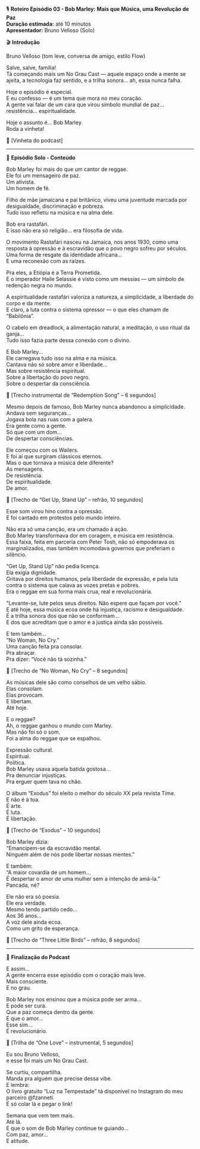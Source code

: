 🎙️ **Roteiro Episódio 03 - Bob Marley: Mais que Música, uma Revolução de Paz**  
**Duração estimada:** até 10 minutos  
**Apresentador:** Bruno Velloso (Solo)  

🎬 **Introdução**

Bruno Velloso (tom leve, conversa de amigo, estilo Flow)

Salve, salve, família!  
Tá começando mais um No Grau Cast — aquele espaço onde a mente se ajeita, a tecnologia faz sentido, e a trilha sonora... ah, essa nunca falha.

Hoje o episódio é especial.  
E eu confesso — é um tema que mora no meu coração.  
A gente vai falar de um cara que virou símbolo mundial de paz... resistência... espiritualidade.

Hoje o assunto é... Bob Marley.  
Roda a vinheta!

🎵 [Vinheta do podcast]

---

🧩 **Episódio Solo - Conteúdo**

Bob Marley foi mais do que um cantor de reggae.  
Ele foi um mensageiro de paz.  
Um ativista.  
Um homem de fé.

Filho de mãe jamaicana e pai britânico, viveu uma juventude marcada por desigualdade, discriminação e pobreza.  
Tudo isso refletiu na música e na alma dele.

Bob era rastafári.  
E isso não era só religião... era filosofia de vida.

O movimento Rastafári nasceu na Jamaica, nos anos 1930, como uma resposta à opressão e à escravidão que o povo negro sofreu por séculos.  
Uma forma de resgate da identidade africana...  
E uma reconexão com as raízes.

Pra eles, a Etiópia é a Terra Prometida.  
E o imperador Haile Selassie é visto como um messias — um símbolo de redenção negra no mundo.

A espiritualidade rastafári valoriza a natureza, a simplicidade, a liberdade do corpo e da mente.  
E claro, a luta contra o sistema opressor — o que eles chamam de “Babilônia”.

O cabelo em dreadlock, a alimentação natural, a meditação, o uso ritual da ganja...  
Tudo isso fazia parte dessa conexão com o divino.

E Bob Marley...  
Ele carregava tudo isso na alma e na música.  
Cantava não só sobre amor e liberdade...  
Mas sobre resistência espiritual.  
Sobre a libertação do povo negro.  
Sobre o despertar da consciência.

🎵 [Trecho instrumental de “Redemption Song” – 6 segundos]

Mesmo depois de famoso, Bob Marley nunca abandonou a simplicidade.  
Andava sem seguranças...  
Jogava bola nas ruas com a galera.  
Era gente como a gente.  
Só que com um dom...  
De despertar consciências.

Ele começou com os Wailers.  
E foi aí que surgiram clássicos eternos.  
Mas o que tornava a música dele diferente?  
As mensagens.  
De resistência.  
De espiritualidade.  
De amor.

🎵 [Trecho de “Get Up, Stand Up” – refrão, 10 segundos]

Esse som virou hino contra a opressão.  
E foi cantado em protestos pelo mundo inteiro.

Não era só uma canção, era um chamado à ação.  
Bob Marley transformava dor em coragem, e música em resistência.  
Essa faixa, feita em parceria com Peter Tosh, não só empoderava os marginalizados, mas também incomodava governos que preferiam o silêncio.

“Get Up, Stand Up” não pedia licença.  
Ela exigia dignidade.  
Gritava por direitos humanos, pela liberdade de expressão, e pela luta contra o sistema que calava as vozes pretas e pobres.  
Era o reggae em sua forma mais crua, real e revolucionária.

"Levante-se, lute pelos seus direitos. Não espere que façam por você."  
E até hoje, essa música ecoa onde há injustiça, racismo e desigualdade.  
É a trilha sonora dos que não se conformam…  
E dos que acreditam que o amor e a justiça ainda são possíveis.

E tem também...  
“No Woman, No Cry.”  
Uma canção feita pra consolar.  
Pra abraçar.  
Pra dizer: “Você não tá sozinha.”

🎵 [Trecho de “No Woman, No Cry” – 8 segundos]

As músicas dele são como conselhos de um velho sábio.  
Elas consolam.  
Elas provocam.  
E libertam.  
Até hoje.

E o reggae?  
Ah, o reggae ganhou o mundo com Marley.  
Mas não foi só o som.  
Foi a alma do reggae que se espalhou.

Expressão cultural.  
Espiritual.  
Política.  
Bob Marley usava aquela batida gostosa...  
Pra denunciar injustiças.  
Pra erguer quem tava no chão.

O álbum “Exodus” foi eleito o melhor do século XX pela revista Time.  
E não é à toa.  
É arte.  
É luta.  
É libertação.

🎵 [Trecho de “Exodus” – 10 segundos]

Bob Marley dizia:  
“Emancipem-se da escravidão mental.  
Ninguém além de nós pode libertar nossas mentes.”

E também:  
“A maior covardia de um homem...  
É despertar o amor de uma mulher sem a intenção de amá-la.”  
Pancada, né?

Ele não era só poesia.  
Ele era verdade.  
Mesmo tendo partido cedo...  
Aos 36 anos...  
A voz dele ainda ecoa.  
Como um grito de esperança.

🎵 [Trecho de “Three Little Birds” – refrão, 8 segundos]

---

🎤 **Finalização do Podcast**

E assim...  
A gente encerra esse episódio com o coração mais leve.  
Mais consciente.  
E no grau.

Bob Marley nos ensinou que a música pode ser arma...  
E pode ser cura.  
Que a paz começa dentro da gente.  
E que o amor...  
Esse sim...  
É revolucionário.

🎵 [Trilha de “One Love” – instrumental, 5 segundos]

Eu sou Bruno Velloso,  
e esse foi mais um No Grau Cast.

Se curtiu, compartilha.  
Manda pra alguém que precise dessa vibe.  
E lembra:  
O livro gratuito “Luz na Tempestade” tá disponível no Instagram do meu parceiro @fzanneti.  
É só colar lá e pegar o link!

Semana que vem tem mais.  
Até lá.  
E que o som de Bob Marley continue te guiando…  
Com paz, amor...  
E atitude.
